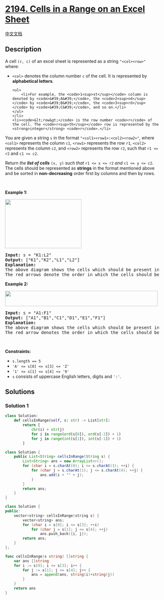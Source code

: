 # [2194. Cells in a Range on an Excel Sheet](https://leetcode.com/problems/cells-in-a-range-on-an-excel-sheet)

[中文文档](./solution/2100-2199/2194.Cells%20in%20a%20Range%20on%20an%20Excel%20Sheet/README.md)

<!-- tags:String -->

## Description

<p>A cell <code>(r, c)</code> of an excel sheet is represented as a string <code>&quot;&lt;col&gt;&lt;row&gt;&quot;</code> where:</p>

<ul>
	<li><code>&lt;col&gt;</code> denotes the column number <code>c</code> of the cell. It is represented by <strong>alphabetical letters</strong>.

    <ul>
    	<li>For example, the <code>1<sup>st</sup></code> column is denoted by <code>&#39;A&#39;</code>, the <code>2<sup>nd</sup></code> by <code>&#39;B&#39;</code>, the <code>3<sup>rd</sup></code> by <code>&#39;C&#39;</code>, and so on.</li>
    </ul>
    </li>
    <li><code>&lt;row&gt;</code> is the row number <code>r</code> of the cell. The <code>r<sup>th</sup></code> row is represented by the <strong>integer</strong> <code>r</code>.</li>

</ul>

<p>You are given a string <code>s</code>&nbsp;in&nbsp;the format <code>&quot;&lt;col1&gt;&lt;row1&gt;:&lt;col2&gt;&lt;row2&gt;&quot;</code>, where <code>&lt;col1&gt;</code> represents the column <code>c1</code>, <code>&lt;row1&gt;</code> represents the row <code>r1</code>, <code>&lt;col2&gt;</code> represents the column <code>c2</code>, and <code>&lt;row2&gt;</code> represents the row <code>r2</code>, such that <code>r1 &lt;= r2</code> and <code>c1 &lt;= c2</code>.</p>

<p>Return <em>the <strong>list of cells</strong></em> <code>(x, y)</code> <em>such that</em> <code>r1 &lt;= x &lt;= r2</code> <em>and</em> <code>c1 &lt;= y &lt;= c2</code>. The cells should be represented as&nbsp;<strong>strings</strong> in the format mentioned above and be sorted in <strong>non-decreasing</strong> order first by columns and then by rows.</p>

<p>&nbsp;</p>
<p><strong class="example">Example 1:</strong></p>
<img alt="" src="./images/ex1drawio.png" style="width: 250px; height: 160px;" />
<pre>
<strong>Input:</strong> s = &quot;K1:L2&quot;
<strong>Output:</strong> [&quot;K1&quot;,&quot;K2&quot;,&quot;L1&quot;,&quot;L2&quot;]
<strong>Explanation:</strong>
The above diagram shows the cells which should be present in the list.
The red arrows denote the order in which the cells should be presented.
</pre>

<p><strong class="example">Example 2:</strong></p>
<img alt="" src="./images/exam2drawio.png" style="width: 500px; height: 50px;" />
<pre>
<strong>Input:</strong> s = &quot;A1:F1&quot;
<strong>Output:</strong> [&quot;A1&quot;,&quot;B1&quot;,&quot;C1&quot;,&quot;D1&quot;,&quot;E1&quot;,&quot;F1&quot;]
<strong>Explanation:</strong>
The above diagram shows the cells which should be present in the list.
The red arrow denotes the order in which the cells should be presented.
</pre>

<p>&nbsp;</p>
<p><strong>Constraints:</strong></p>

<ul>
	<li><code>s.length == 5</code></li>
	<li><code>&#39;A&#39; &lt;= s[0] &lt;= s[3] &lt;= &#39;Z&#39;</code></li>
	<li><code>&#39;1&#39; &lt;= s[1] &lt;= s[4] &lt;= &#39;9&#39;</code></li>
	<li><code>s</code> consists of uppercase English letters, digits and <code>&#39;:&#39;</code>.</li>
</ul>

## Solutions

### Solution 1

<!-- tabs:start -->

```python
class Solution:
    def cellsInRange(self, s: str) -> List[str]:
        return [
            chr(i) + str(j)
            for i in range(ord(s[0]), ord(s[-2]) + 1)
            for j in range(int(s[1]), int(s[-1]) + 1)
        ]
```

```java
class Solution {
    public List<String> cellsInRange(String s) {
        List<String> ans = new ArrayList<>();
        for (char i = s.charAt(0); i <= s.charAt(3); ++i) {
            for (char j = s.charAt(1); j <= s.charAt(4); ++j) {
                ans.add(i + "" + j);
            }
        }
        return ans;
    }
}
```

```cpp
class Solution {
public:
    vector<string> cellsInRange(string s) {
        vector<string> ans;
        for (char i = s[0]; i <= s[3]; ++i)
            for (char j = s[1]; j <= s[4]; ++j)
                ans.push_back({i, j});
        return ans;
    }
};
```

```go
func cellsInRange(s string) []string {
	var ans []string
	for i := s[0]; i <= s[3]; i++ {
		for j := s[1]; j <= s[4]; j++ {
			ans = append(ans, string(i)+string(j))
		}
	}
	return ans
}
```

<!-- tabs:end -->

<!-- end -->
